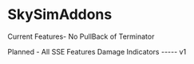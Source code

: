 # SkySimAddons
Current Features-
No PullBack of Terminator

Planned -
All SSE Features
Damage Indicators ----- v1
